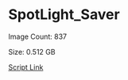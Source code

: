 # SpotLight_Saver

Image Count: 837

Size: 0.512 GB

[Script Link](https://github.com/liuyal/Archive/blob/master/Python/Utilities/Miscellaneous/spotlight_saver.py)